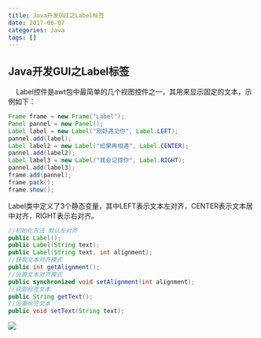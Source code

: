 ```yaml
---
title: Java开发GUI之Label标签
date: 2017-06-07
categories: Java
tags: []
---
```

## Java开发GUI之Label标签

    Label控件是awt包中最简单的几个视图控件之一，其用来显示固定的文本，示例如下：

```java
Frame frame = new Frame("Label");
Panel pannel = new Panel();
Label label = new Label("刚好遇见你", Label.LEFT);
pannel.add(label);
Label label2 = new Label("如果再相遇", Label.CENTER);
pannel.add(label2);
Label label3 = new Label("我会记得你", Label.RIGHT);
pannel.add(label3);
frame.add(pannel);
frame.pack();
frame.show();
```

Label类中定义了3个静态变量，其中LEFT表示文本左对齐，CENTER表示文本居中对齐，RIGHT表示右对齐。

```java
//初始化方法 默认左对齐
public Label();
public Label(String text);
public Label(String text, int alignment);
//获取文本对齐模式
public int getAlignment(); 
//设置文本对齐模式
public synchronized void setAlignment(int alignment);
//获取标签文本
public String getText();
//设置标签文本
public void setText(String text);

```

![](https://static.oschina.net/uploads/space/2017/0607/161113_aarC_2340880.png)
